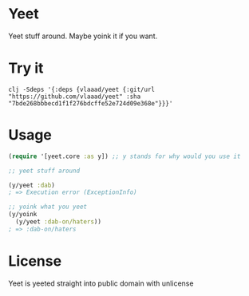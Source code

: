 # Yeet

Yeet stuff around. Maybe yoink it if you want.

# Try it

```
clj -Sdeps '{:deps {vlaaad/yeet {:git/url "https://github.com/vlaaad/yeet" :sha "7bde268bbbecd1f1f276bdcffe52e724d09e368e"}}}'
```

# Usage

```clj
(require '[yeet.core :as y]) ;; y stands for why would you use it

;; yeet stuff around

(y/yeet :dab)
; => Execution error (ExceptionInfo)

;; yoink what you yeet
(y/yoink
  (y/yeet :dab-on/haters))
; => :dab-on/haters
```

# License

Yeet is yeeted straight into public domain with unlicense